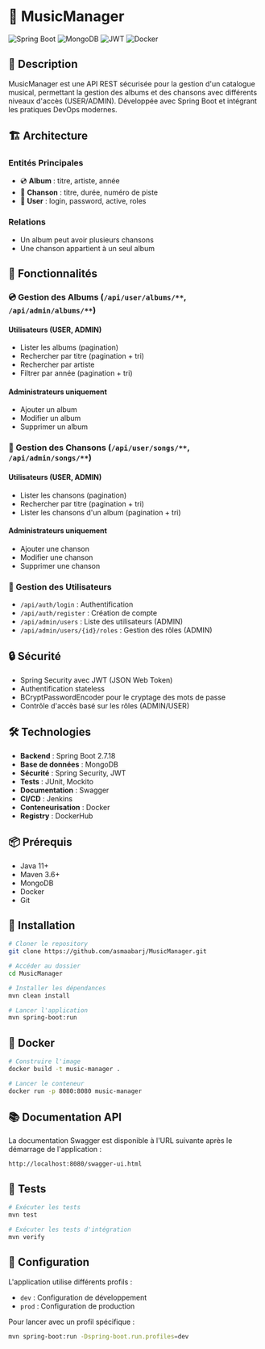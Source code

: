 # 🎵 MusicManager

![Spring Boot](https://img.shields.io/badge/Spring%20Boot-2.7.18-brightgreen.svg)
![MongoDB](https://img.shields.io/badge/MongoDB-Latest-green.svg)
![JWT](https://img.shields.io/badge/JWT-Authentication-blue.svg)
![Docker](https://img.shields.io/badge/Docker-Ready-blue.svg)

## 📝 Description

MusicManager est une API REST sécurisée pour la gestion d'un catalogue musical, permettant la gestion des albums et des chansons avec différents niveaux d'accès (USER/ADMIN). Développée avec Spring Boot et intégrant les pratiques DevOps modernes.

## 🏗️ Architecture

### Entités Principales
- 💿 **Album** : titre, artiste, année
- 🎵 **Chanson** : titre, durée, numéro de piste
- 👤 **User** : login, password, active, roles

### Relations
- Un album peut avoir plusieurs chansons
- Une chanson appartient à un seul album

## 🚀 Fonctionnalités

### 💿 Gestion des Albums (`/api/user/albums/**`, `/api/admin/albums/**`)
#### Utilisateurs (USER, ADMIN)
- Lister les albums (pagination)
- Rechercher par titre (pagination + tri)
- Rechercher par artiste
- Filtrer par année (pagination + tri)

#### Administrateurs uniquement
- Ajouter un album
- Modifier un album
- Supprimer un album

### 🎵 Gestion des Chansons (`/api/user/songs/**`, `/api/admin/songs/**`)
#### Utilisateurs (USER, ADMIN)
- Lister les chansons (pagination)
- Rechercher par titre (pagination + tri)
- Lister les chansons d'un album (pagination + tri)

#### Administrateurs uniquement
- Ajouter une chanson
- Modifier une chanson
- Supprimer une chanson

### 👥 Gestion des Utilisateurs
- `/api/auth/login` : Authentification
- `/api/auth/register` : Création de compte
- `/api/admin/users` : Liste des utilisateurs (ADMIN)
- `/api/admin/users/{id}/roles` : Gestion des rôles (ADMIN)

## 🔒 Sécurité

- Spring Security avec JWT (JSON Web Token)
- Authentification stateless
- BCryptPasswordEncoder pour le cryptage des mots de passe
- Contrôle d'accès basé sur les rôles (ADMIN/USER)

## 🛠️ Technologies

- **Backend** : Spring Boot 2.7.18
- **Base de données** : MongoDB
- **Sécurité** : Spring Security, JWT
- **Tests** : JUnit, Mockito
- **Documentation** : Swagger
- **CI/CD** : Jenkins
- **Conteneurisation** : Docker
- **Registry** : DockerHub

## 📦 Prérequis

- Java 11+
- Maven 3.6+
- MongoDB
- Docker
- Git

## 🚀 Installation

```bash
# Cloner le repository
git clone https://github.com/asmaabarj/MusicManager.git

# Accéder au dossier
cd MusicManager

# Installer les dépendances
mvn clean install

# Lancer l'application
mvn spring-boot:run
```

## 🐳 Docker

```bash
# Construire l'image
docker build -t music-manager .

# Lancer le conteneur
docker run -p 8080:8080 music-manager
```

## 📚 Documentation API

La documentation Swagger est disponible à l'URL suivante après le démarrage de l'application :
```
http://localhost:8080/swagger-ui.html
```

## 🧪 Tests

```bash
# Exécuter les tests
mvn test

# Exécuter les tests d'intégration
mvn verify
```

## 🔧 Configuration

L'application utilise différents profils :
- `dev` : Configuration de développement
- `prod` : Configuration de production

Pour lancer avec un profil spécifique :
```bash
mvn spring-boot:run -Dspring-boot.run.profiles=dev
```


